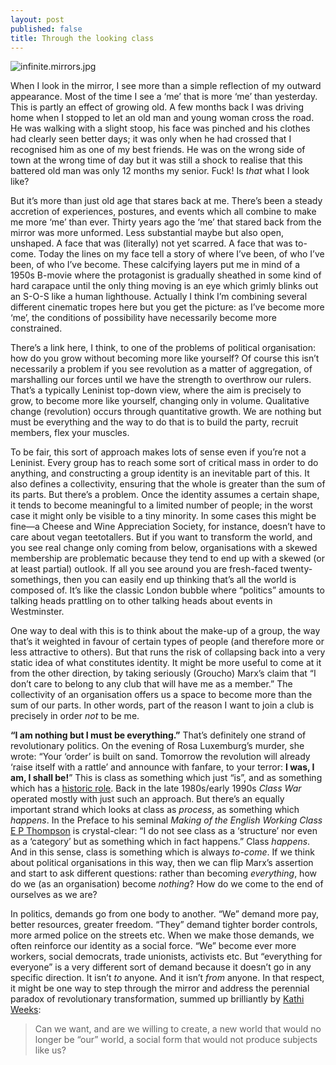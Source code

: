 ```yaml
---
layout: post
published: false
title: Through the looking class
---
```

![infinite.mirrors.jpg]({{site.baseurl}}/img/infinite.mirrors.jpg)

When I look in the mirror, I see more than a simple reflection of my outward appearance. Most of the time I see a ‘me’ that is more ‘me’ than yesterday. This is partly an effect of growing old. A few months back I was driving home when I stopped to let an old man and young woman cross the road. He was walking with a slight stoop, his face was pinched and his clothes had clearly seen better days; it was only when he had crossed that I recognised him as one of my best friends. He was on the wrong side of town at the wrong time of day but it was still a shock to realise that this battered old man was only 12 months my senior. Fuck! Is _that_ what I look like?

But it’s more than just old age that stares back at me. There’s been a steady accretion of experiences, postures, and events which all combine to make me more ‘me’ than ever. Thirty years ago the ‘me’ that stared back from the mirror was more unformed. Less substantial maybe but also open, unshaped. A face that was (literally) not yet scarred. A face that was to-come. Today the lines on my face tell a story of where I’ve been, of who I’ve been, of who I’ve become. These calcifying layers put me in mind of a 1950s B-movie where the protagonist is gradually sheathed in some kind of hard carapace until the only thing moving is an eye which grimly blinks out an S-O-S like a human lighthouse. Actually I think I’m combining several different cinematic tropes here but you get the picture: as I’ve become more ‘me’, the conditions of possibility have necessarily become more constrained.

There’s a link here, I think, to one of the problems of political organisation: how do you grow without becoming more like yourself? Of course this isn’t necessarily a problem if you see revolution as a matter of aggregation, of marshalling our forces until we have the strength to overthrow our rulers. That’s a typically Leninist top-down view, where the aim is precisely to grow, to become more like yourself, changing only in volume. Qualitative change (revolution) occurs through quantitative growth. We are nothing but must be everything and the way to do that is to build the party, recruit members, flex your muscles.

To be fair, this sort of approach makes lots of sense even if you’re not a Leninist. Every group has to reach some sort of critical mass in order to do anything, and constructing a group identity is an inevitable part of this. It also defines a collectivity, ensuring that the whole is greater than the sum of its parts. But there’s a problem. Once the identity assumes a certain shape, it tends to become meaningful to a limited number of people; in the worst case it might only be visible to a tiny minority. In some cases this might be fine—a Cheese and Wine Appreciation Society, for instance, doesn’t have to care about vegan teetotallers. But if you want to transform the world, and you see real change only coming from below, organisations with a skewed membership are problematic because they tend to end up with a skewed (or at least partial) outlook. If all you see around you are fresh-faced twenty-somethings, then you can easily end up thinking that’s all the world is composed of. It’s like the classic London bubble where “politics” amounts to talking heads prattling on to other talking heads about events in Westminster.

One way to deal with this is to think about the make-up of a group, the way that’s it weighted in favour of certain types of people (and therefore more or less attractive to others). But that runs the risk of collapsing back into a very static idea of what constitutes identity. It might be more useful to come at it from the other direction, by taking seriously (Groucho) Marx’s claim that “I don’t care to belong to any club that will have me as a member.” The collectivity of an organisation offers us a space to become more than the sum of our parts. In other words, part of the reason I want to join a club is precisely in order _not_ to be me.

**“I am nothing but I must be everything.”** That’s definitely one strand of revolutionary politics. On the evening of Rosa Luxemburg’s murder, she wrote: “Your ‘order’ is built on sand. Tomorrow the revolution will already ‘raise itself with a rattle’ and announce with fanfare, to your terror: **I was, I am, I shall be!**” This is class as something which just “is”, and as something which has a [historic role](https://www.flickr.com/photos/edcnyc/19204403506). Back in the late 1980s/early 1990s _Class War_ operated mostly with just such an approach. But there’s an equally important strand which looks at class as _process_, as something which _happens_. In the Preface to his seminal _Making of the English Working Class_ [E P Thompson](https://uncomradelybehaviour.files.wordpress.com/2012/04/thompson-ep-the-making-of-the-english-working-class.pdf) is crystal-clear: “I do not see class as a ‘structure’ nor even as a ‘category’ but as something which in fact happens.” Class _happens_. And in this sense, class is something which is always _to-come_. If we think about political organisations in this way, then we can flip Marx’s assertion and start to ask different questions: rather than becoming _everything_, how do we (as an organisation) become _nothing_? How do we come to the end of ourselves as we are?

In politics, demands go from one body to another. “We” demand more pay, better resources, greater freedom. “They” demand tighter border controls, more armed police on the streets etc. When we make those demands, we often reinforce our identity as a social force. “We” become ever more workers, social democrats, trade unionists, activists etc. But “everything for everyone” is a very different sort of demand because it doesn’t go in any specific direction. It isn’t _to_ anyone. And it isn’t _from_ anyone. In that respect, it might be one way to step through the mirror and address the perennial paradox of revolutionary transformation, summed up brilliantly by [Kathi Weeks](https://www.dukeupress.edu/the-problem-with-work):

> Can we want, and are we willing to create, a new world that would no longer be “our” world, a social form that would not produce subjects like us?